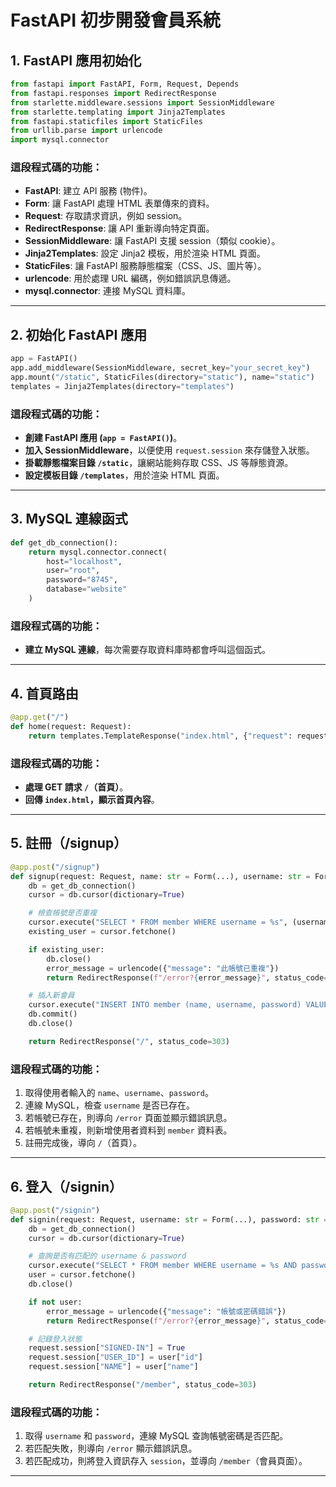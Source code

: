 # FastAPI 初步開發會員系統

## **1. FastAPI 應用初始化**
```python
from fastapi import FastAPI, Form, Request, Depends
from fastapi.responses import RedirectResponse
from starlette.middleware.sessions import SessionMiddleware  
from starlette.templating import Jinja2Templates
from fastapi.staticfiles import StaticFiles
from urllib.parse import urlencode
import mysql.connector
```

### **這段程式碼的功能：**  
- **FastAPI**: 建立 API 服務 (物件)。  
- **Form**: 讓 FastAPI 處理 HTML 表單傳來的資料。  
- **Request**: 存取請求資訊，例如 session。    
- **RedirectResponse**: 讓 API 重新導向特定頁面。  
- **SessionMiddleware**: 讓 FastAPI 支援 session（類似 cookie）。  
- **Jinja2Templates**: 設定 Jinja2 模板，用於渲染 HTML 頁面。  
- **StaticFiles**: 讓 FastAPI 服務靜態檔案（CSS、JS、圖片等）。  
- **urlencode**: 用於處理 URL 編碼，例如錯誤訊息傳遞。  
- **mysql.connector**: 連接 MySQL 資料庫。  

---

## **2. 初始化 FastAPI 應用**
```python
app = FastAPI()
app.add_middleware(SessionMiddleware, secret_key="your_secret_key")
app.mount("/static", StaticFiles(directory="static"), name="static")
templates = Jinja2Templates(directory="templates")
```

### **這段程式碼的功能：**  
- **創建 FastAPI 應用 (`app = FastAPI()`)**。  
- **加入 SessionMiddleware**，以便使用 `request.session` 來存儲登入狀態。  
- **掛載靜態檔案目錄 `/static`**，讓網站能夠存取 CSS、JS 等靜態資源。  
- **設定模板目錄 `/templates`**，用於渲染 HTML 頁面。  

---

## **3. MySQL 連線函式**
```python
def get_db_connection():
    return mysql.connector.connect(
        host="localhost",
        user="root",
        password="8745",
        database="website"
    )
```

### **這段程式碼的功能：**  
- **建立 MySQL 連線**，每次需要存取資料庫時都會呼叫這個函式。  

---

## **4. 首頁路由**
```python
@app.get("/")
def home(request: Request):
    return templates.TemplateResponse("index.html", {"request": request})
```

### **這段程式碼的功能：**  
- **處理 GET 請求 `/`（首頁）**。  
- **回傳 `index.html`，顯示首頁內容**。  

---

## **5. 註冊（/signup）**
```python
@app.post("/signup")
def signup(request: Request, name: str = Form(...), username: str = Form(...), password: str = Form(...)):
    db = get_db_connection()
    cursor = db.cursor(dictionary=True)

    # 檢查帳號是否重複
    cursor.execute("SELECT * FROM member WHERE username = %s", (username,))
    existing_user = cursor.fetchone()

    if existing_user:
        db.close()
        error_message = urlencode({"message": "此帳號已重複"})
        return RedirectResponse(f"/error?{error_message}", status_code=303)

    # 插入新會員
    cursor.execute("INSERT INTO member (name, username, password) VALUES (%s, %s, %s)", (name, username, password))
    db.commit()
    db.close()

    return RedirectResponse("/", status_code=303)
```

### **這段程式碼的功能：**  
1. 取得使用者輸入的 `name`、`username`、`password`。  
2. 連線 MySQL，檢查 `username` 是否已存在。  
3. 若帳號已存在，則導向 `/error` 頁面並顯示錯誤訊息。  
4. 若帳號未重複，則新增使用者資料到 `member` 資料表。  
5. 註冊完成後，導向 `/`（首頁）。  

---

## **6. 登入（/signin）**
```python
@app.post("/signin")
def signin(request: Request, username: str = Form(...), password: str = Form(...)):
    db = get_db_connection()
    cursor = db.cursor(dictionary=True)

    # 查詢是否有匹配的 username & password
    cursor.execute("SELECT * FROM member WHERE username = %s AND password = %s", (username, password))
    user = cursor.fetchone()
    db.close()

    if not user:
        error_message = urlencode({"message": "帳號或密碼錯誤"})
        return RedirectResponse(f"/error?{error_message}", status_code=303)

    # 記錄登入狀態
    request.session["SIGNED-IN"] = True
    request.session["USER_ID"] = user["id"]
    request.session["NAME"] = user["name"]

    return RedirectResponse("/member", status_code=303)
```

### **這段程式碼的功能：**  
1. 取得 `username` 和 `password`，連線 MySQL 查詢帳號密碼是否匹配。  
2. 若匹配失敗，則導向 `/error` 顯示錯誤訊息。  
3. 若匹配成功，則將登入資訊存入 `session`，並導向 `/member`（會員頁面）。  

---


